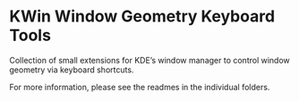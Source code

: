 # KWin Window Geometry Keyboard Tools

Collection of small extensions for KDE’s window manager to control window geometry via keyboard shortcuts.

For more information, please see the readmes in the individual folders.
